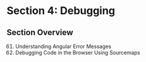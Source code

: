 # Section 4: Debugging

## Section Overview

61. Understanding Angular Error Messages
62. Debugging Code in the Browser Using Sourcemaps
